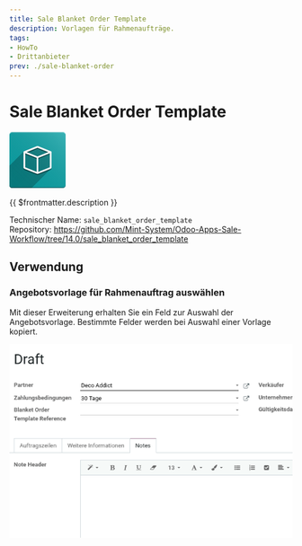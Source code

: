```yaml
---
title: Sale Blanket Order Template
description: Vorlagen für Rahmenaufträge.
tags:
- HowTo
- Drittanbieter
prev: ./sale-blanket-order
---
```

# Sale Blanket Order Template
![icon_oms_box](attachments/icon_oms_box.png)

{{ $frontmatter.description }}

Technischer Name: `sale_blanket_order_template`\
Repository: <https://github.com/Mint-System/Odoo-Apps-Sale-Workflow/tree/14.0/sale_blanket_order_template>

## Verwendung

### Angebotsvorlage für Rahmenauftrag auswählen

Mit dieser Erweiterung erhalten Sie ein Feld zur Auswahl der Angebotsvorlage. Bestimmte Felder werden bei Auswahl einer Vorlage kopiert.

![Sale Blanket Order Template](attachments/Sale%20Blanket%20Order%20Template.gif)
